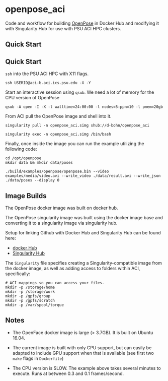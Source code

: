 # openpose_aci
Code and workflow for building [OpenPose](https://github.com/CMU-Perceptual-Computing-Lab/openpose)
in Docker Hub and modifying it with Singularity Hub for use with PSU
ACI HPC clusters.

## Quick Start
## Quick Start
`ssh` into the PSU ACI HPC with X11 flags.

```
ssh USERID@aci-b.aci.ics.psu.edu -X -Y
```

Start an interactive session using `qsub`. We need a lot of memory for the CPU version
of OpenPose

```
qsub -A open -I -X -l walltime=24:00:00 -l nodes=5:ppn=10 -l pmem=20gb
```

From ACI pull the OpenPose image and shell into it.

```
singularity pull -n openpose_aci.simg shub://d-bohn/openpose_aci

singularity exec -n openpose_aci.simg /bin/bash
```

Finally, once inside the image you can run the example utilizing the following
code:

```
cd /opt/openpose
mkdir data && mkdir data/poses

./build/examples/openpose/openpose.bin --video examples/media/video.avi --write_video ./data/result.avi --write_json ./data/poses --display 0
```

## Image Builds
The OpenPose docker image was built on docker hub.

The OpenPose singularity image was built using the docker image base and
converting it to a singularity image via singularity hub.

Setup for linking Github with Docker Hub and Singularity Hub can be found here:

  - [docker Hub](https://docs.docker.com/docker-hub/)
  - [Singularity Hub](https://github.com/singularityhub/singularityhub.github.io/wiki)

The `Singularity` file specifies creating a Singularity-compatible image
from the docker image, as well as adding access to folders within ACI,  specifically:
```
# ACI mappings so you can access your files.
mkdir -p /storage/home
mkdir -p /storage/work
mkdir -p /gpfs/group
mkdir -p /gpfs/scratch
mkdir -p /var/spool/torque
```

## Notes
  - The OpenFace docker image is large (> 3.7GB). It is built on Ubuntu 16.04.

  - The current image is built with only CPU support, but can easily be adapted to
  include GPU support when that is available (see first two `make` flags in `Dockerfile`)

  - The CPU version is SLOW. The example above takes several minutes to execute. Runs at between
  0.3 and 0.1 frames/second.
